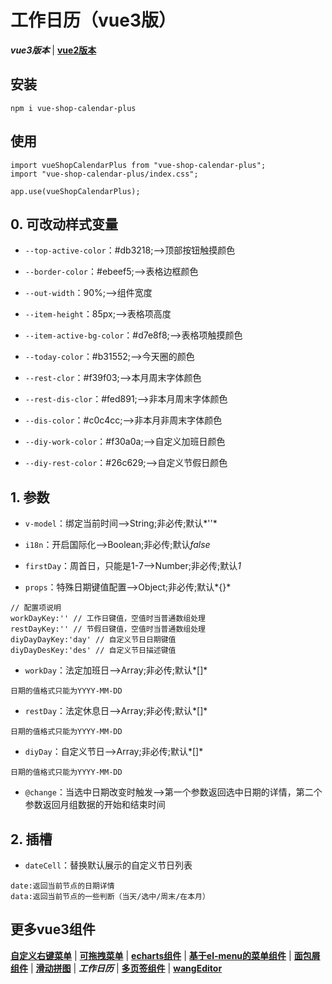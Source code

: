 # 工作日历（vue3版）
***vue3版本*** | [**vue2版本**](https://github.com/QuietHear/vue-shop-calendar '右键新窗口浏览')


## 安装
	npm i vue-shop-calendar-plus

## 使用
	import vueShopCalendarPlus from "vue-shop-calendar-plus";
	import "vue-shop-calendar-plus/index.css";
	
	app.use(vueShopCalendarPlus);


## 0. 可改动样式变量
* `--top-active-color`：#db3218;-->顶部按钮触摸颜色

* `--border-color`：#ebeef5;-->表格边框颜色

* `--out-width`：90%;-->组件宽度

* `--item-height`：85px;-->表格项高度

* `--item-active-bg-color`：#d7e8f8;-->表格项触摸颜色

* `--today-color`：#b31552;-->今天圈的颜色

* `--rest-clor`：#f39f03;-->本月周末字体颜色

* `--rest-dis-clor`：#fed891;-->非本月周末字体颜色

* `--dis-color`：#c0c4cc;-->非本月非周末字体颜色

* `--diy-work-color`：#f30a0a;-->自定义加班日颜色

* `--diy-rest-color`：#26c629;-->自定义节假日颜色


## 1. 参数
* `v-model`：绑定当前时间-->String;非必传;默认*''*

* `i18n`：开启国际化-->Boolean;非必传;默认*false*

* `firstDay`：周首日，只能是1-7-->Number;非必传;默认*1*

* `props`：特殊日期键值配置-->Object;非必传;默认*{}*
>
	// 配置项说明
	workDayKey:'' // 工作日键值，空值时当普通数组处理
	restDayKey:'' // 节假日键值，空值时当普通数组处理
	diyDayDayKey:'day' // 自定义节日日期键值
	diyDayDesKey:'des' // 自定义节日描述键值
>

* `workDay`：法定加班日-->Array;非必传;默认*[]*
>
	日期的值格式只能为YYYY-MM-DD
>

* `restDay`：法定休息日-->Array;非必传;默认*[]*
>
	日期的值格式只能为YYYY-MM-DD
>

* `diyDay`：自定义节日-->Array;非必传;默认*[]*
>
	日期的值格式只能为YYYY-MM-DD
>

* `@change`：当选中日期改变时触发-->第一个参数返回选中日期的详情，第二个参数返回月组数据的开始和结束时间


## 2. 插槽
* `dateCell`：替换默认展示的自定义节日列表
>
	date:返回当前节点的日期详情
	data:返回当前节点的一些判断（当天/选中/周末/在本月）
>


## 更多vue3组件
[**自定义右键菜单**](https://github.com/QuietHear/vue-diy-rightmenu-plus '右键新窗口浏览') | [**可拖拽菜单**](https://github.com/QuietHear/vue-drag-menu-plus '右键新窗口浏览') | [**echarts组件**](https://github.com/QuietHear/vue-echarts-block-plus '右键新窗口浏览') | [**基于el-menu的菜单组件**](https://github.com/QuietHear/vue-ele-nav-plus '右键新窗口浏览') | [**面包屑组件**](https://github.com/QuietHear/vue-permission-breads-plus '右键新窗口浏览') | [**滑动拼图**](https://github.com/QuietHear/vue-puzzle-slider-plus '右键新窗口浏览') | ***工作日历*** | [**多页签组件**](https://github.com/QuietHear/vue-tabs-plus '右键新窗口浏览') | [**wangEditor**](https://github.com/QuietHear/vue-wangEditor-block-plus '右键新窗口浏览')
